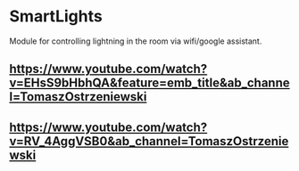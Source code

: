 # SmartLights
Module for controlling lightning in the room via wifi/google assistant.
## https://www.youtube.com/watch?v=EHsS9bHbhQA&feature=emb_title&ab_channel=TomaszOstrzeniewski
## https://www.youtube.com/watch?v=RV_4AggVSB0&ab_channel=TomaszOstrzeniewski